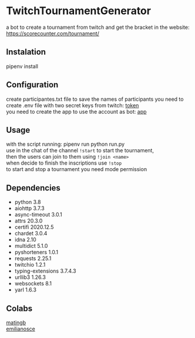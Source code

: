 # TwitchTournamentGenerator

a bot to create a tournament from twitch and get the bracket in the website: https://scorecounter.com/tournament/
  
## Instalation
pipenv install
  
## Configuration
create participantes.txt file to save the names of participants
you need to create .env file with two secret keys from twitch:
[token](https://twitchapps.com/tmi/)  
you need to create the app to use the account as bot:
[app](https://dev.twitch.tv/console/apps/create)
  
## Usage
with the script running: pipenv run python run.py  
use in the chat of the channel `!start` to start the tournament,  
then the users can join to them using `!join <name>`  
when decide to finish the inscriptions use `!stop`  
to start and stop a tournament you need mode permission  
  
## Dependencies
* python 3.8
* aiohttp 3.7.3
* async-timeout 3.0.1
* attrs 20.3.0
* certifi 2020.12.5
* chardet 3.0.4
* idna 2.10
* multidict 5.1.0
* pyshorteners 1.0.1
* requests 2.25.1
* twitchio 1.2.1
* typing-extensions 3.7.4.3
* urllib3 1.26.3
* websockets 8.1
* yarl 1.6.3
  
## Colabs
[matingb](https://twitter.com/Matias_Garcia00)  
[emilianosce](https://twitter.com/emilianosce)  
  